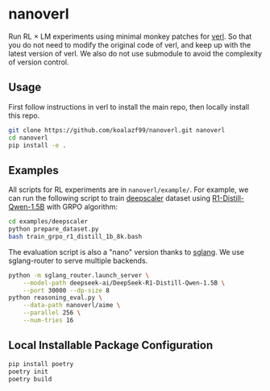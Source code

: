 # nanoverl

Run RL $\times$ LM experiments using minimal monkey patches for [verl](https://github.com/volcengine/verl). So that you do not need to modify the original code of verl, and keep up with the latest version of verl. We also do not use submodule to avoid the complexity of version control.

## Usage

First follow instructions in verl to install the main repo, then locally install this repo.
```bash
git clone https://github.com/koalazf99/nanoverl.git nanoverl
cd nanoverl
pip install -e .
```

## Examples

All scripts for RL experiments are in `nanoverl/example/`. For example, we can run the following script to train [deepscaler](https://huggingface.co/datasets/agentica-org/DeepScaleR-Preview-Dataset) dataset using [R1-Distill-Qwen-1.5B](https://huggingface.co/deepseek-ai/DeepSeek-R1-Distill-Qwen-1.5B) with GRPO algorithm:

```bash
cd examples/deepscaler
python prepare_dataset.py
bash train_grpo_r1_distill_1b_8k.bash
```

The evaluation script is also a "nano" version thanks to [sglang](https://github.com/sgl-project/sglang). We use sglang-router to serve multiple backends.
```bash
python -m sglang_router.launch_server \
    --model-path deepseek-ai/DeepSeek-R1-Distill-Qwen-1.5B \
    --port 30000 --dp-size 8
python reasoning_eval.py \
    --data-path nanoverl/aime \
    --parallel 256 \
    --num-tries 16
```


## Local Installable Package Configuration
```bash
pip install poetry
poetry init
poetry build
```

